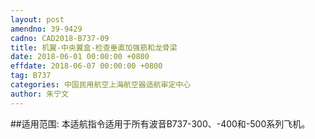 ```yaml
---
layout: post
amendno: 39-9429
cadno: CAD2018-B737-09
title: 机翼-中央翼盒-检查垂直加强筋和龙骨梁
date: 2018-06-01 00:00:00 +0800
effdate: 2018-06-07 00:00:00 +0800
tag: B737
categories: 中国民用航空上海航空器适航审定中心
author: 朱宁文
---
```


##适用范围:
本适航指令适用于所有波音B737-300、-400和-500系列飞机。


